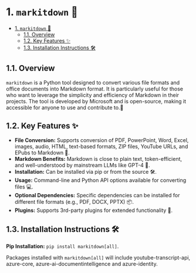 # 1. `markitdown` 📄

- [1. `markitdown` 📄](#1-markitdown-)
  - [1.1. Overview](#11-overview)
  - [1.2. Key Features ✨](#12-key-features-)
  - [1.3. Installation Instructions 🛠️](#13-installation-instructions-️)



## 1.1. Overview
`markitdown` is a Python tool designed to convert various file formats and office documents into Markdown format. It is particularly useful for those who want to leverage the simplicity and efficiency of Markdown in their projects. The tool is developed by Microsoft and is open-source, making it accessible for anyone to use and contribute to.📜

## 1.2. Key Features ✨
- **File Conversion:** Supports conversion of PDF, PowerPoint, Word, Excel, images, audio, HTML, text-based formats, ZIP files, YouTube URLs, and EPubs to Markdown 🔄.
- **Markdown Benefits:** Markdown is close to plain text, token-efficient, and well-understood by mainstream LLMs like GPT-4 📑.
- **Installation:** Can be installed via pip or from the source 🛠️.
- **Usage:** Command-line and Python API options available for converting files 💻.
- **Optional Dependencies:** Specific dependencies can be installed for different file formats (e.g., PDF, DOCX, PPTX) 📦.
- **Plugins:** Supports 3rd-party plugins for extended functionality 🔌.


## 1.3. Installation Instructions 🛠️
**Pip Installation:** `pip install markitdown[all]`.

Packages installed with `markitdown[all]` will include youtube-transcript-api, azure-core, azure-ai-documentintelligence and azure-identity.
